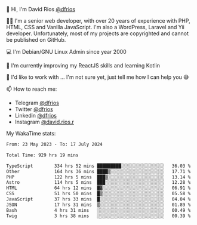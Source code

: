 👋 Hi, I'm David Rios [@dfrios](https://github.com/dfrios)

👨‍💻 I'm a senior web developer, with over 20 years of experience with PHP, HTML, CSS and Vanilla JavaScript. I'm also a WordPress, Laravel and Yii developer. Unfortunately, most of my projects are copyrighted and cannot be published on GitHub.

💻 I'm Debian/GNU Linux Admin since year 2000

🌱 I'm currently improving my ReactJS skills and learning Kotlin

💞️ I'd like to work with ... I'm not sure yet, just tell me how I can help you 😅


📫 How to reach me:
* Telegram [@dfrios](https://t.me/dfrios)
* Twitter [@dfrios](https://twitter.com/dfrios)
* Linkedin [@dfrios](https://linkedin.com/in/dfrios)
* Instagram [@david.rios.r](https://instagram.com/david.rios.r)



My WakaTime stats:
<!--START_SECTION:waka-->

```txt
From: 23 May 2023 - To: 17 July 2024

Total Time: 929 hrs 19 mins

TypeScript        334 hrs 52 mins █████████░░░░░░░░░░░░░░░░   36.03 %
Other             164 hrs 36 mins ████▒░░░░░░░░░░░░░░░░░░░░   17.71 %
PHP               122 hrs 5 mins  ███▒░░░░░░░░░░░░░░░░░░░░░   13.14 %
Astro             114 hrs 5 mins  ███░░░░░░░░░░░░░░░░░░░░░░   12.28 %
HTML              64 hrs 12 mins  █▓░░░░░░░░░░░░░░░░░░░░░░░   06.91 %
CSS               51 hrs 50 mins  █▒░░░░░░░░░░░░░░░░░░░░░░░   05.58 %
JavaScript        37 hrs 33 mins  █░░░░░░░░░░░░░░░░░░░░░░░░   04.04 %
JSON              17 hrs 31 mins  ▒░░░░░░░░░░░░░░░░░░░░░░░░   01.89 %
Bash              4 hrs 31 mins   ░░░░░░░░░░░░░░░░░░░░░░░░░   00.49 %
Twig              3 hrs 38 mins   ░░░░░░░░░░░░░░░░░░░░░░░░░   00.39 %
```

<!--END_SECTION:waka-->
